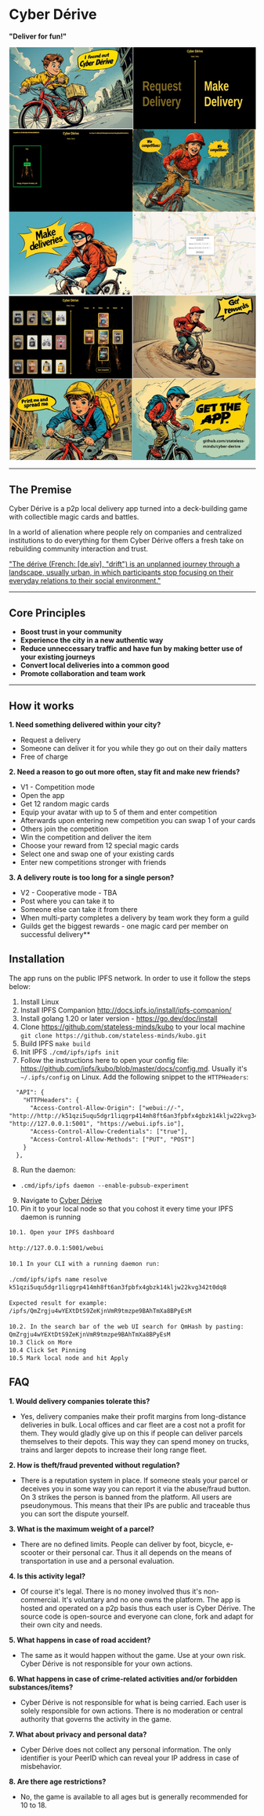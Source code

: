 # Cyber Dérive

**"Deliver for fun!"**

![Logo](./web/assets/flyer.jpeg)

---

## The Premise

Cyber Dérive is a p2p local delivery app turned into a deck-building game with collectible magic cards and battles.

In a world of alienation where people rely on companies and centralized institutions to do everything for them Cyber Dérive offers a fresh take on rebuilding community interaction and trust. 

<a href="https://en.wikipedia.org/wiki/D%C3%A9rive">"The dérive (French: [de.ʁiv], "drift") is an unplanned journey through a landscape, usually urban, in which participants stop focusing on their everyday relations to their social environment."</a>

---

## Core Principles

- **Boost trust in your community**
- **Experience the city in a new authentic way**
- **Reduce unneccessary traffic and have fun by making better use of your existing journeys**
- **Convert local deliveries into a common good**
- **Promote collaboration and team work**

---

## How it works

**1. Need something delivered within your city?** 
- Request a delivery
- Someone can deliver it for you while they go out on their daily matters 
- Free of charge

**2. Need a reason to go out more often, stay fit and make new friends?**
- V1 - Competition mode
- Open the app
- Get 12 random magic cards
- Equip your avatar with up to 5 of them and enter competition
- Afterwards upon entering new competition you can swap 1 of your cards
- Others join the competition
- Win the competition and deliver the item
- Choose your reward from 12 special magic cards
- Select one and swap one of your existing cards
- Enter new competitions stronger with friends

**3. A delivery route is too long for a single person?**
- V2 - Cooperative mode - TBA
- Post where you can take it to
- Someone else can take it from there
- When multi-party completes a delivery by team work they form a guild
- Guilds get the biggest rewards - one magic card per member on successful delivery**


## Installation

The app runs on the public IPFS network. In order to use it follow the steps below:

1. Install Linux
2. Install IPFS Companion http://docs.ipfs.io/install/ipfs-companion/
3. Install golang 1.20 or later version - https://go.dev/doc/install
4.  Clone https://github.com/stateless-minds/kubo to your local machine
`git clone https://github.com/stateless-minds/kubo.git`
5. Build IPFS
`make build`
6. Init IPFS
`./cmd/ipfs/ipfs init`
7.  Follow the instructions here to open your config file: https://github.com/ipfs/kubo/blob/master/docs/config.md. Usually it's `~/.ipfs/config` on Linux. Add the following snippet to the `HTTPHeaders`:
```
  "API": {
    "HTTPHeaders": {
      "Access-Control-Allow-Origin": ["webui://-", "http://http://k51qzi5uqu5dgr1liqgrp414mh8ft6an3fpbfx4gbzk14kljw22kvg342t0dq8.ipns.localhost:8080", "http://127.0.0.1:5001", "https://webui.ipfs.io"],
      "Access-Control-Allow-Credentials": ["true"],
      "Access-Control-Allow-Methods": ["PUT", "POST"]
    }
  },
 ```
8. Run the daemon:
+ `.cmd/ipfs/ipfs daemon --enable-pubsub-experiment`

9.  Navigate to <a href="https://ipfs.io/ipns/k51qzi5uqu5dgr1liqgrp414mh8ft6an3fpbfx4gbzk14kljw22kvg342t0dq8">Cyber Dérive</a>
10.  Pin it to your local node so that you cohost it every time your IPFS daemon is running
```
10.1. Open your IPFS dashboard

http://127.0.0.1:5001/webui

10.1 In your CLI with a running daemon run:

./cmd/ipfs/ipfs name resolve k51qzi5uqu5dgr1liqgrp414mh8ft6an3fpbfx4gbzk14kljw22kvg342t0dq8

Expected result for example:
/ipfs/QmZrgju4wYEXtDtS9ZeKjnVmR9tmzpe9BAhTmXa8BPyEsM

10.2. In the search bar of the web UI search for QmHash by pasting: QmZrgju4wYEXtDtS9ZeKjnVmR9tmzpe9BAhTmXa8BPyEsM
10.3 Click on More
10.4 Click Set Pinning
10.5 Mark local node and hit Apply
```

## FAQ

**1. Would delivery companies tolerate this?**
 - Yes, delivery companies make their profit margins from long-distance deliveries in bulk. Local offices and car fleet are a cost not a profit for them. They would gladly give up on this if people can deliver parcels themselves to their depots. This way they can spend money on trucks, trains and larger depots to increase their long range fleet.

**2. How is theft/fraud prevented without regulation?**
 - There is a reputation system in place. If someone steals your parcel or deceives you in some way you can report it via the abuse/fraud button. On 3 strikes the person is banned from the platform. All users are pseudonymous. This means that their IPs are public and traceable thus you can sort the dispute yourself.

**3. What is the maximum weight of a parcel?** 
- There are no defined limits. People can deliver by foot, bicycle, e-scooter or their personal car. Thus it all depends on the means of transportation in use and a personal evaluation.

**4. Is this activity legal?**
- Of course it's legal. There is no money involved thus it's non-commercial. It's voluntary and no one owns the platform. The app is hosted and operated on a p2p basis thus each user is Cyber Dérive. The source code is open-source and everyone can clone, fork and adapt for their own city and needs.

**5. What happens in case of road accident?**
- The same as it would happen without the game. Use at your own risk. Cyber Dérive is not responsible for your own actions.

**6. What happens in case of crime-related activities and/or forbidden substances/items?**
- Cyber Dérive is not responsible for what is being carried. Each user is solely responsible for own actions. There is no moderation or central authority that governs the activity in the game.

**7. What about privacy and personal data?**
- Cyber Dérive does not collect any personal information. The only identifier is your PeerID which can reveal your IP address in case of misbehavior.

**8. Are there age restrictions?**
- No, the game is available to all ages but is generally recommended for 10 to 18.